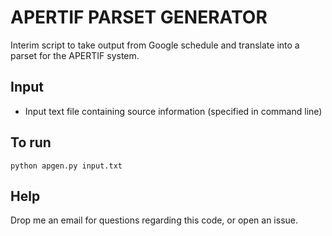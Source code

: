 # APERTIF PARSET GENERATOR
Interim script to take output from Google schedule and translate into a parset for the APERTIF system. 

## Input
- Input text file containing source information (specified in command line)

## To run
``` 
python apgen.py input.txt
```

## Help
Drop me an email for questions regarding this code, or open an issue.

